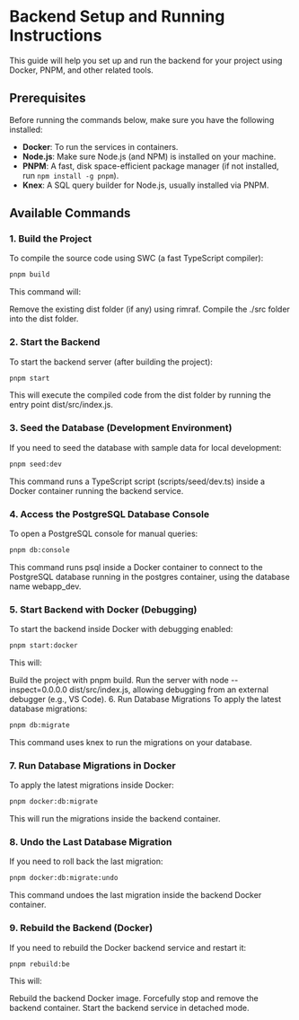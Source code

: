 # Backend Setup and Running Instructions

This guide will help you set up and run the backend for your project using Docker, PNPM, and other related tools.

## Prerequisites

Before running the commands below, make sure you have the following installed:

- **Docker**: To run the services in containers.
- **Node.js**: Make sure Node.js (and NPM) is installed on your machine.
- **PNPM**: A fast, disk space-efficient package manager (if not installed, run `npm install -g pnpm`).
- **Knex**: A SQL query builder for Node.js, usually installed via PNPM.

## Available Commands

### 1. **Build the Project**

To compile the source code using SWC (a fast TypeScript compiler):

```bash
pnpm build
```

This command will:

Remove the existing dist folder (if any) using rimraf.
Compile the ./src folder into the dist folder.

### 2. Start the Backend

To start the backend server (after building the project):

```bash
pnpm start
```

This will execute the compiled code from the dist folder by running the entry point dist/src/index.js.

### 3. Seed the Database (Development Environment)

If you need to seed the database with sample data for local development:

```bash
pnpm seed:dev
```

This command runs a TypeScript script (scripts/seed/dev.ts) inside a Docker container running the backend service.

### 4. Access the PostgreSQL Database Console

To open a PostgreSQL console for manual queries:

```bash
pnpm db:console
```

This command runs psql inside a Docker container to connect to the PostgreSQL database running in the postgres container, using the database name webapp_dev.

### 5. Start Backend with Docker (Debugging)

To start the backend inside Docker with debugging enabled:

```bash
pnpm start:docker
```

This will:

Build the project with pnpm build.
Run the server with node --inspect=0.0.0.0 dist/src/index.js, allowing debugging from an external debugger (e.g., VS Code). 6. Run Database Migrations
To apply the latest database migrations:

```bash
pnpm db:migrate
```

This command uses knex to run the migrations on your database.

### 7. Run Database Migrations in Docker

To apply the latest migrations inside Docker:

```bash
pnpm docker:db:migrate
```

This will run the migrations inside the backend container.

### 8. Undo the Last Database Migration

If you need to roll back the last migration:

```bash
pnpm docker:db:migrate:undo
```

This command undoes the last migration inside the backend Docker container.

### 9. Rebuild the Backend (Docker)

If you need to rebuild the Docker backend service and restart it:

```bash
pnpm rebuild:be
```

This will:

Rebuild the backend Docker image.
Forcefully stop and remove the backend container.
Start the backend service in detached mode.
